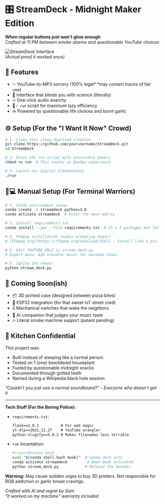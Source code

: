 # 🎛️ StreamDeck - Midnight Maker Edition

**When regular buttons just won't glow enough**  
*Crafted at 11 PM between smoke alarms and questionable YouTube choices*

![StreamDeck Interface](https://github.com/otoua046/StreamDeck/blob/main/assets/Screenshot%202025-01-27%20at%2011.41.27%E2%80%AFPM.png?raw=true)  
*(Actual proof it worked once)*

## 🚀 Features
- ✨ YouTube-to-MP3 sorcery (100% legal* *may contain traces of fair use)
- 🌌 Interface that blinds you with science (literally)
- 🔥 One-click audio anarchy
- 🏃♂️ `run` script for maximum lazy efficiency
- ☕ Powered by questionable life choices and burnt garlic

## ⚙️ Setup (For the "I Want It Now" Crowd)

```bash
# 1. Clone this sleep-deprived creation
git clone https://github.com/yourusername/StreamDeck.git
cd StreamDeck

# 2. Bless the run script with executable powers
chmod +x run  # This counts as DevOps experience

# 3. Launch our digital Frankenstein
./run
```

## 🧑💻 Manual Setup (For Terminal Warriors)

```bash
# 1. Conda environment setup
conda create -n streamdeck python=3.8
conda activate streamdeck  # Enter the neon matrix

# 2. Install requirements.txt
conda install --yes --file requirements.txt  # It's 3 packages but let's pretend

# 3. FFmpeg installation (audio wrangling magic)
# [FFmpeg.org](https://ffmpeg.org/download.html) - Install like a pro

# 4. Edit YOUTUBE_URLS in stream_deck.py
# Expert move: Add elevator music for maximum chaos

# 5. Ignite the chaos!
python stream_deck.py
```

## 🔮 Coming Soon(ish)
- 📦 3D printed case (designed between pizza bites)
- 🔌 ESP32 integration (for that sweet IoT street cred)
- 🎚️ Mechanical switches that wake the neighbors
- 🤖 AI companion that judges your music taste
- 🔥 Literal smoke machine support (patent pending)

## 🍳 Kitchen Confidential
This project was:
- Built instead of sleeping like a normal person
- Tested on 1 (one) bewildered houseplant
- Fueled by questionable midnight snacks
- Documented through gritted teeth
- Named during a Wikipedia black hole session

*"Couldn't you just use a normal soundboard?" - Everyone who doesn't get it*

---

**Tech Stuff (For the Boring Police):**  
- `requirements.txt`:
  ```txt
  flask==2.0.1          # For web magic
  yt-dlp==2021.12.27    # YouTube wrangler
  python-slugify==5.0.2 # Makes filenames less terrible
  ```

- `run` Incantation:
  ```bash
  #!/usr/bin/env bash
  eval "$(conda shell.bash hook)"  # Conda dark arts
  conda activate streamdeck         # Neon mode activated
  python stream_deck.py            # Release the hounds!
  ```

**Warning:** May cause sudden urges to buy 3D printers. Not responsible for RGB addiction or garlic bread cravings.  

*Crafted with AI and regret by Sam*  
*"It worked on my machine" warranty included*
